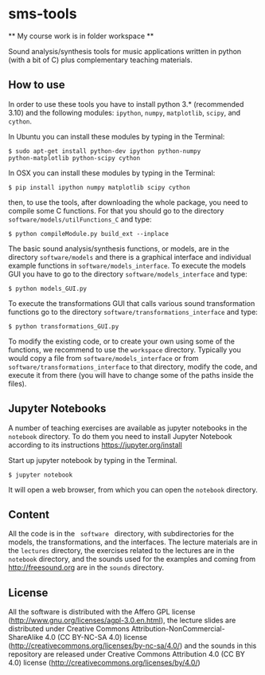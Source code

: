 sms-tools
========= 

** My course work is in folder workspace **

Sound analysis/synthesis tools for music applications written in python (with a bit of C) plus complementary teaching materials.

How to use
----------

In order to use these tools you have to install python 3.* (recommended 3.10) and the following modules: <code>ipython</code>, <code>numpy</code>, <code>matplotlib</code>, <code>scipy</code>, and <code>cython</code>. 

In Ubuntu you can install these modules by typing in the Terminal:

<code>$ sudo apt-get install python-dev ipython python-numpy python-matplotlib python-scipy cython</code>

In OSX you can install these modules by typing in the Terminal:

<code>$ pip install ipython numpy matplotlib scipy cython</code>

then, to use the tools, after downloading the whole package, you need to compile some C functions. For that you should go to the directory <code>software/models/utilFunctions_C</code> and type:</p>

<code>$ python compileModule.py build_ext --inplace </code>

The basic sound analysis/synthesis functions, or models, are in the directory <code>software/models</code> and there is a graphical interface and individual example functions in <code>software/models_interface</code>. To execute the models GUI you have to go to the directory <code>software/models_interface</code> and type: 

<code>$ python models_GUI.py </code>

To execute the transformations GUI that calls various sound transformation functions go to the directory <code>software/transformations_interface</code> and type: 

<code>$ python transformations_GUI.py </code>

To modify the existing code, or to create your own using some of the functions, we recommend to use the <code>workspace</code> directory. Typically you would copy a file from <code>software/models_interface</code> or from <code>software/transformations_interface</code> to that directory, modify the code, and execute it from there (you will have to change some of the paths inside the files). 

Jupyter Notebooks
-------
A number of teaching exercises are available as jupyter notebooks in the <code>notebook</code> directory. To do them you need to install Jupyter Notebook according to its instructions https://jupyter.org/install

Start up jupyter notebook by typing in the Terminal.

<code>$ jupyter notebook</code> 

It will open a web browser, from which you can open the <code>notebook</code> directory.

Content
-------

All the code is in the <code> software </code> directory, with subdirectories for the models, the transformations, and the interfaces. The lecture materials are in the <code>lectures</code> directory, the exercises related to the lectures are in the  <code>notebook</code> directory, and the sounds used for the examples and coming from http://freesound.org are in the <code>sounds</code> directory.

License
-------
All the software is distributed with the Affero GPL license (http://www.gnu.org/licenses/agpl-3.0.en.html), the lecture slides are distributed under Creative Commons Attribution-NonCommercial-ShareAlike 4.0 (CC BY-NC-SA 4.0) license (http://creativecommons.org/licenses/by-nc-sa/4.0/) and the sounds in this repository are released under Creative Commons Attribution 4.0 (CC BY 4.0) license (http://creativecommons.org/licenses/by/4.0/)

